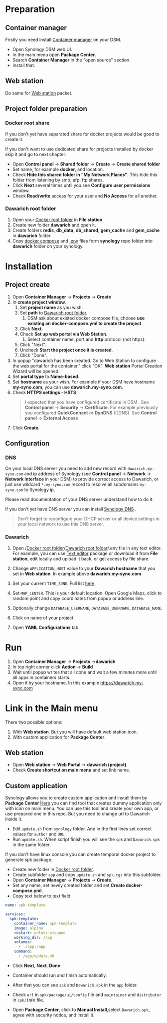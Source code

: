 # Preparation

## Container manager
Firstly you need install [Container manager](https://www.synology.com/en-global/dsm/feature/container-manager) on your DSM.

- Open Synology DSM web UI.
- In the main menu open **Package Center**.
- Search **Container Manager** in the "open source" section.
- Install that.

## Web station
Do same for [Web station](https://www.synology.com/en-global/dsm/packages/WebStation) packet.

## Project folder preparation

### Docker root share
If you don't yet have separated share for docker projects would be good to create it.

If you don't want to use dedicated share for projects installed by docker skip it and go to next chapter.

- Open **Control panel** -> **Shared folder** -> **Create** -> **Create shared folder**
- Set name, for example **docker**, and location.
- Check **Hide this shared folder in "My Network Places"**. This hide this folder from listening by smb, afp, ftp shares.
- Click **Next** several times until you see **Configure user permissions** window.
- Check **Read/write** access for your user and **No Access** for all another.

### Dawarich root folder
1. Open your [Docker root folder](#docker-root-share) in **File station**.
2. Create new folder **dawarich** and open it.
3. Create folders **redis**, **db_data**, **db_shared**, **gem_cache** and **gem_cache** in **dawarich** folder.
4. Copy [docker compose](synology/docker-compose.yml) and [.env](synology/.env) files form **synology** repo folder into **dawarich** folder on your synology.

# Installation

## Project create
1. Open **Container Manager** -> **Projects** -> **Create**
2. In **create project window**.
   1. Set **project name** as you wish.
   2. Set **path** to [Dawarich root folder](#dawarich-root-folder).
      1. DSM ask about existed docker compose file, choose **use existing an docker-compose.yml to create the project**.
   3. Click **Next**.
   4. Check **Set up web portal via Web Station**.
      1. Select container name, port and **http** protocol (not https).
   5. Click "Next".
   6. Uncheck **Start the project once it is created**.
   7. Click "Done".
3. In popup "dawarich has been created. Go to Web Station to configure the web portal for the container." click "OK". **Web station** Portal Creation Wizard will be opened.
4. Set **portal type** to  **Name-based**.
5. Set **hostname** as your wish. For example if your DSM have hostname **my-syno.com**, you can use **dawarich.my-syno.com**.
6. Check **HTTPS settings - HSTS**
   >I expected that you have configured certificate in DSM . See **Control panel** -> **Security** -> **Certificate**. For example previously you configured **QuickConnect** or **DynDNS** (DDNS). See **Control panel** -> **External Access**
7. Click **Create**.

## Configuration
### DNS
On your local DNS server you need to add new record with `dawarich.my-syno.com` and ip address of Synology (see **Control panel** -> **Network** -> **Network Interface** in your DSM) to provide correct access to Dawarich, or just use wildcard `*.my-syno.com` record to resolve all subdomains `my-syno.com` to Synology ip.

Please read documentation of your DNS server understand how to do it.

If you don't yet have DNS server you can install [Synology DNS](https://www.synology.com/en-global/dsm/packages/DNSServer) .
>Don't forget to reconfigure your DHCP server or all device settings in your local network to use this DNS server.

### Dawarich
1. Open /[Docker root folder](#docker-root-share)/[Dawarich root folder](#dawarich-root-folder)/.env file in any text editor. For example, you can use [Text editor](https://www.synology.com/en-global/dsm/packages/TextEditor) package or download it from **File station**, edit locally and upload it back, or get access by file share.
2. Change `APPLICATION_HOST` value to your **Dawarich hostname** that you set in **Web station**. In example above **dawarich.my-syno.com**.
3. Set your current `TIME_ZONE`. Full list [here](https://github.com/Freika/dawarich/issues/27#issuecomment-2094721396).
4. Set `MAP_CENTER`. This is your default location. Open Google Maps, click to random point and copy coordinates from popup or address line.
5. Optionally change `DATABASE_USERNAME`, `DATABASE_USERNAME`, `DATABASE_NAME`.

6. Click on name of your project.
7. Open **YAML Configurations** tab.

# Run
1. Open  **Container Manager** -> **Projects** ->**dawarich**
2. In top right corner click **Action** -> **Build**
3. Wait until popup writes that all done and wait a few minutes more until all apps in containers starts.
4. Open it by your hostname. In this example https://dawarich.my-syno.com

# Link in the Main menu
There two possible options:
1. With **Web station**. But you will have default web station icon.
2. With custom application for **Package Center**.
## Web station
- Open **Web station** -> **Web Portal** -> **dawarich (project)**.
- Check **Create shortcut on main menu** and set link name.

## Custom application
Synology allows you to create custom application and install them by **Package Center**
[Here](https://github.com/vletroye/Mods) you can find tool that creates dummy application only with icon on main menu.
You can use this tool and create your own app, or use prepared one in this repo. But you need to change url to Dawarich inside it.

- Edit `update.sh` from `synology` folder. And in the first lines set correct values for `author` and `URL`.
- Run  `update.sh`. When script finish you will see the `spk` and `Dawarich.spk` in the same folder.

If you don't have linux console you can create temporal docker project to generate spk package.
- Create new folder in [Docker root folder](#docker-root-share).
- Create subfolder `app` and  copy `update.sh` and `spk.tgz` into this subfolder.
- Open **Container Manager** -> **Projects** -> **Create**.
- Set any name, set newly created folder and set **Create docker-compose.yml**.
- Copy text below to text field.
```yaml
name: spk-template

services:
  spk-template:
    container_name: spk-template
    image: alpine
    restart: unless-stopped
    working_dir: /app
    volumes:
      - ./app:/app
    command: 
      - /app/update.sh
```
- Click **Next**, **Next**, **Done**
- Container should run and finish automatically.
- After that you can see `spk` and `Dawarich.spk` in the `app` folder.


- Check `url` in `spk/package/ui/config` file and `maintainer` and `distributor` in `spk/INFO` file.
- Open **Package Center**, click to **Manual Install**,select `Dawarich.spk`, agree with security notice, and install it.